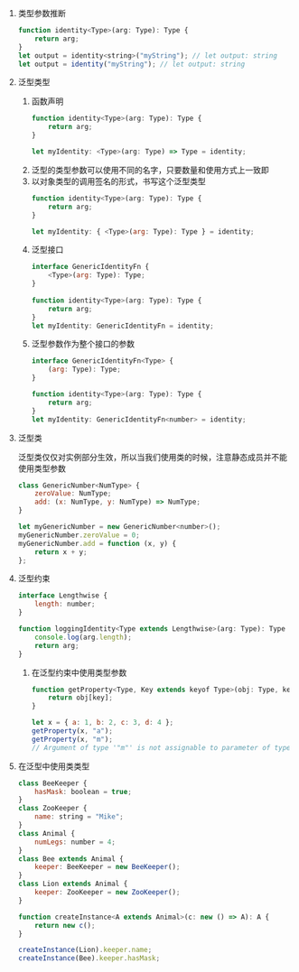 1. 类型参数推断
    ```js
    function identity<Type>(arg: Type): Type {
        return arg;
    }
    let output = identity<string>("myString"); // let output: string
    let output = identity("myString"); // let output: string
    ```
1. 泛型类型
    1. 函数声明
        ```js
        function identity<Type>(arg: Type): Type {
            return arg;
        }
        
        let myIdentity: <Type>(arg: Type) => Type = identity;
        ```
    1. 泛型的类型参数可以使用不同的名字，只要数量和使用方式上一致即
    1. 以对象类型的调用签名的形式，书写这个泛型类型
        ```js
        function identity<Type>(arg: Type): Type {
            return arg;
        }
        
        let myIdentity: { <Type>(arg: Type): Type } = identity;
        ```
    1. 泛型接口
        ```js
        interface GenericIdentityFn {
            <Type>(arg: Type): Type;
        }
         
        function identity<Type>(arg: Type): Type {
            return arg;
        }
        let myIdentity: GenericIdentityFn = identity;
        ```
    1. 泛型参数作为整个接口的参数
        ```js
        interface GenericIdentityFn<Type> {
            (arg: Type): Type;
        }
        
        function identity<Type>(arg: Type): Type {
            return arg;
        }
        let myIdentity: GenericIdentityFn<number> = identity;
        ```
1. 泛型类

    泛型类仅仅对实例部分生效，所以当我们使用类的时候，注意静态成员并不能使用类型参数
    ```js
    class GenericNumber<NumType> {
        zeroValue: NumType;
        add: (x: NumType, y: NumType) => NumType;
    }
    
    let myGenericNumber = new GenericNumber<number>();
    myGenericNumber.zeroValue = 0;
    myGenericNumber.add = function (x, y) {
        return x + y;
    };
    ```
1. 泛型约束
    ```js
    interface Lengthwise {
        length: number;
    }
    
    function loggingIdentity<Type extends Lengthwise>(arg: Type): Type {
        console.log(arg.length);
        return arg;
    }
    ```
    1. 在泛型约束中使用类型参数
        ```js
        function getProperty<Type, Key extends keyof Type>(obj: Type, key: Key) {
            return obj[key];
        }
        
        let x = { a: 1, b: 2, c: 3, d: 4 };
        getProperty(x, "a");
        getProperty(x, "m");
        // Argument of type '"m"' is not assignable to parameter of type '"a" | "b" | "c" | "d"'.
        ```
1. 在泛型中使用类类型
    ```js
    class BeeKeeper {
        hasMask: boolean = true;
    }
    class ZooKeeper {
        name: string = "Mike";
    }
    class Animal {
        numLegs: number = 4;
    }
    class Bee extends Animal {
        keeper: BeeKeeper = new BeeKeeper();
    }
    class Lion extends Animal {
        keeper: ZooKeeper = new ZooKeeper();
    }
    
    function createInstance<A extends Animal>(c: new () => A): A {
        return new c();
    }
    
    createInstance(Lion).keeper.name;
    createInstance(Bee).keeper.hasMask;
    ```